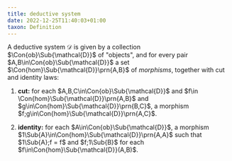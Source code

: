 ```yaml
---
title: deductive system
date: 2022-12-25T11:40:03+01:00
taxon: Definition
---
```


A deductive system $\mathcal{D}$ is given by a collection
$\Con{ob}\Sub{\mathcal{D}}$ of "objects", and for every pair
$A,B\in\Con{ob}\Sub{\mathcal{D}}$ a set $\Con{hom}\Sub{\mathcal{D}}\prn{A,B}$
of *morphisms*, together with cut and identity laws:

1. **cut:** for each $A,B,C\in\Con{ob}\Sub{\mathcal{D}}$ and $f\in \Con{hom}\Sub{\mathcal{D}}\prn{A,B}$ and $g\in\Con{hom}\Sub{\mathcal{D}}\prn{B,C}$, a morphism $f;g\in\Con{hom}\Sub{\mathcal{D}}\prn{A,C}$.

2. **identity:** for each $A\in\Con{ob}\Sub{\mathcal{D}}$, a morphism $1\Sub{A}\in\Con{hom}\Sub{\mathcal{D}}\prn{A,A}$ such that $1\Sub{A};f = f$ and $f;1\Sub{B}$ for each $f\in\Con{hom}\Sub{\mathcal{D}}(A,B)$.
